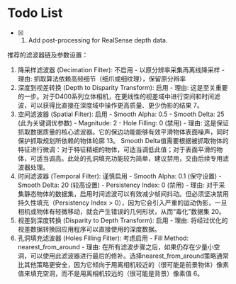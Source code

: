# Todo List

- [x] 1.  Add post-processing for RealSense depth data.

推荐的滤波器链及参数设置：
  1. 降采样滤波器 (Decimation Filter): 不启用
    - 以原分辨率采集再离线降采样
    - 理由: 抓取算法依赖高频细节（细爪或细纹理），保留原分辨率
  2. 深度到视差转换 (Depth to Disparity Transform): 启用
    - 理由: 这是至关重要的一步。对于D400系列立体相机，在更线性的视差域中进行空间和时间滤波，可以获得比直接在深度域中操作更高质量、更少伪影的结果 7。
  3. 空间滤波器 (Spatial Filter): 启用
    - Smooth Alpha: 0.5
    - Smooth Delta: 25 (此为关键调优参数)
    - Magnitude: 2
    - Hole Filling: 0 (禁用)
    - 理由: 这是保证抓取数据质量的核心滤波器。它的保边功能能够有效平滑物体表面噪声，同时保护抓取规划所依赖的物体轮廓 13。
Smooth Delta值需要根据被抓取物体的特征进行微调：对于特征精细的物体，可适当调低此值；对于表面平滑的物体，可适当调高。此处的孔洞填充功能较为简单，建议禁用，交由后续专用滤波器处理。
  4. 时间滤波器 (Temporal Filter): 谨慎启用
    - Smooth Alpha: 0.1 (保守设置)
    - Smooth Delta: 20 (较高设置)
    - Persistency Index: 0 (禁用)
    - 理由: 对于采集静态物体的数据集，启用时间滤波可以有效减少帧间抖动。但必须坚决禁用持久性填充（Persistency Index > 0），因为它会引入严重的运动伪影，一旦相机或物体有轻微移动，就会产生错误的几何形状，从而“毒化”数据集 20。
  5. 视差到深度转换 (Disparity to Depth Transform): 启用
    - 理由: 将经过优化的视差数据转换回应用程序可以直接使用的深度数据。
  6. 孔洞填充滤波器 (Holes Filling Filter): 考虑启用
    - Fill Method: nearest_from_around
    - 理由: 在所有滤波步骤之后，如果仍存在少量小空洞，可以使用此滤波器进行最后的修补。选择nearest_from_around策略通常比其他策略更安全，因为它倾向于用离相机较近的（很可能是前景物体）像素值来填充空洞，而不是用离相机较远的（很可能是背景）像素值 6。